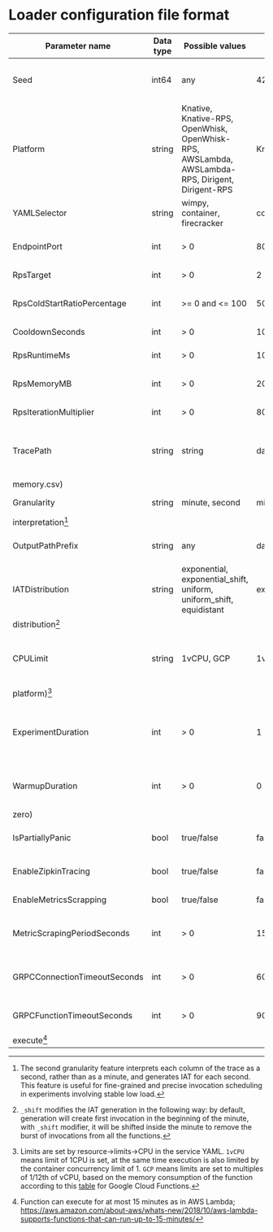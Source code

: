 # Loader configuration file format

| Parameter name               | Data type | Possible values                                                                                  | Default value       | Description                                                            |
|------------------------------|-----------|--------------------------------------------------------------------------------------------------|---------------------|------------------------------------------------------------------------|
| Seed                         | int64     | any                                                                                              | 42                  | Seed for specification generator (for reproducibility)                 |
| Platform                     | string    | Knative, Knative-RPS, OpenWhisk, OpenWhisk-RPS, AWSLambda, AWSLambda-RPS, Dirigent, Dirigent-RPS | Knative             | The serverless platform the functions will be executed on              |
| YAMLSelector                 | string    | wimpy, container, firecracker                                                                    | container           | Service YAML depending on sandbox type                                 |
| EndpointPort                 | int       | > 0                                                                                              | 80                  | Port to be appended to the service URL                                 |
| RpsTarget                    | int       | > 0                                                                                              | 2                   | RPS-mode target load                                                   |
| RpsColdStartRatioPercentage  | int       | >= 0 and <= 100                                                                                  | 50                  | RPS-mode cold/warm start ratio                                         |
| CooldownSeconds              | int       | > 0                                                                                              | 10                  | RPS-mode target load                                                   |
| RpsRuntimeMs                 | int       | > 0                                                                                              | 10                  | RPS-mode function runtime                                              |
| RpsMemoryMB                  | int       | > 0                                                                                              | 2048                | RPS-mode function memory footprint                                     |
| RpsIterationMultiplier       | int       | > 0                                                                                              | 80                  | RPS-mode SQRT iterations                                               |
| TracePath                    | string    | string                                                                                           | data/traces         | Folder with Azure trace dimensions (invocations.csv, durations.csv,    |
| memory.csv)                  |           |                                                                                                  |                     |                                                                        |
| Granularity                  | string    | minute, second                                                                                   | minute              | Granularity for trace                                                  |
| interpretation[^1]           |           |                                                                                                  |                     |                                                                        |
| OutputPathPrefix             | string    | any                                                                                              | data/out/experiment | Results file(s) output path prefix                                     |
| IATDistribution              | string    | exponential, exponential_shift, uniform, uniform_shift, equidistant                              | exponential         | IAT                                                                    |
| distribution[^2]             |           |                                                                                                  |                     |                                                                        |
| CPULimit                     | string    | 1vCPU, GCP                                                                                       | 1vCPU               | Imposed CPU limits on worker containers (only applicable for 'Knative' |
| platform)[^3]                |           |                                                                                                  |                     |                                                                        |
| ExperimentDuration           | int       | > 0                                                                                              | 1                   | Experiment duration in minutes of trace to execute excluding warmup    |
| WarmupDuration               | int       | > 0                                                                                              | 0                   | Warmup duration in minutes(disabled if                                 |
| zero)                        |           |                                                                                                  |                     |                                                                        |
| IsPartiallyPanic             | bool      | true/false                                                                                       | false               | Pseudo-panic-mode only in Knative                                      |
| EnableZipkinTracing          | bool      | true/false                                                                                       | false               | Show loader span in Zipkin traces                                      |
| EnableMetricsScrapping       | bool      | true/false                                                                                       | false               | Scrap cluster-wide metrics                                             |
| MetricScrapingPeriodSeconds  | int       | > 0                                                                                              | 15                  | Period of Prometheus metrics scrapping                                 |
| GRPCConnectionTimeoutSeconds | int       | > 0                                                                                              | 60                  | Timeout for establishing a gRPC connection                             |
| GRPCFunctionTimeoutSeconds   | int       | > 0                                                                                              | 90                  | Maximum time given to function to                                      |
| execute[^4]                  |           |                                                                                                  |                     |                                                                        |

[^1]: The second granularity feature interprets each column of the trace as a second, rather than as a minute, and
generates IAT for each second. This feature is useful for fine-grained and precise invocation scheduling in experiments
involving stable low load.

[^2]: `_shift` modifies the IAT generation in the following way: by default, generation will create first invocation in
the beginning of the minute, with `_shift` modifier, it will be shifted inside the minute to remove the burst of
invocations from all the functions.

[^3]: Limits are set by resource->limits->CPU in the service YAML. `1vCPU` means limit of 1CPU is set, at the same time
execution is also limited by the container concurrency limit of 1. `GCP` means limits are set to multiples of 1/12th of
vCPU, based on the memory consumption of the function according to
this [table](https://cloud.google.com/functions/pricing#compute_time) for Google Cloud Functions.

[^4]: Function can execute for at most 15 minutes as in AWS
Lambda; https://aws.amazon.com/about-aws/whats-new/2018/10/aws-lambda-supports-functions-that-can-run-up-to-15-minutes/
